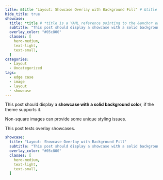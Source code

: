 ```yaml
---
title: &title "Layout: Showcase Overlay with Background Fill" # &title is a YAML anchor which can be *referenced later
hide_title: true
showcase:
  title: *title # *title is a YAML reference pointing to the &anchor earlier
  subtitle: "This post should display a showcase with a solid background color"
  overlay_color: "#05c800"
  classes: [
    hero-medium,
    text-light,
    text-small,
  ]
categories:
  - Layout
  - Uncategorized
tags:
  - edge case
  - image
  - layout
  - showcase
---
```


This post should display a **showcase with a solid background color**, if the theme supports it.

Non-square images can provide some unique styling issues.

This post tests overlay showcases.

```yaml
showcase:
  title: "Layout: Showcase Overlay with Background Fill"
  subtitle: "This post should display a showcase with a solid background color"
  overlay_color: "#05c800"
  classes: [
    hero-medium,
    text-light,
    text-small,
  ]
```
